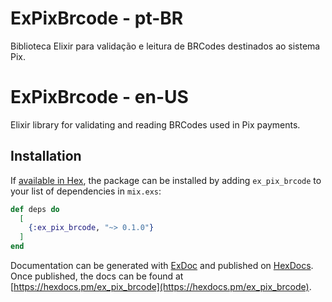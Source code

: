 # ExPixBrcode - pt-BR

Biblioteca Elixir para validação e leitura de BRCodes destinados ao sistema Pix.

# ExPixBrcode - en-US

Elixir library for validating and reading BRCodes used in Pix payments.

## Installation

If [available in Hex](https://hex.pm/docs/publish), the package can be installed
by adding `ex_pix_brcode` to your list of dependencies in `mix.exs`:

```elixir
def deps do
  [
    {:ex_pix_brcode, "~> 0.1.0"}
  ]
end
```

Documentation can be generated with [ExDoc](https://github.com/elixir-lang/ex_doc)
and published on [HexDocs](https://hexdocs.pm). Once published, the docs can
be found at [https://hexdocs.pm/ex_pix_brcode](https://hexdocs.pm/ex_pix_brcode).

